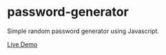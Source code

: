 # password-generator
Simple random password generator using Javascript.

[Live Demo](https://codepen.io/AlexKoulel/pen/VwEmmjQ)
